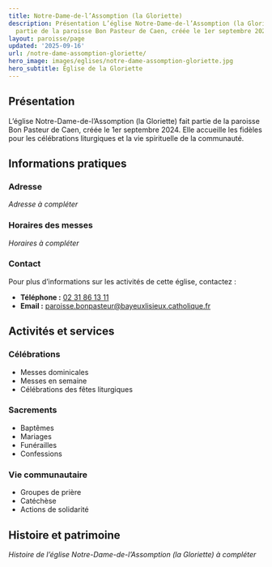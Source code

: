 ```yaml
---
title: Notre-Dame-de-l’Assomption (la Gloriette)
description: Présentation L’église Notre-Dame-de-l’Assomption (la Gloriette) fait
  partie de la paroisse Bon Pasteur de Caen, créée le 1er septembre 2024....
layout: paroisse/page
updated: '2025-09-16'
url: /notre-dame-assomption-gloriette/
hero_image: images/eglises/notre-dame-assomption-gloriette.jpg
hero_subtitle: Église de la Gloriette
---
```


## Présentation

L’église Notre-Dame-de-l’Assomption (la Gloriette) fait partie de la paroisse Bon Pasteur de Caen, créée le 1er septembre 2024. Elle accueille les fidèles pour les célébrations liturgiques et la vie spirituelle de la communauté.

## Informations pratiques

### Adresse

_Adresse à compléter_

### Horaires des messes

_Horaires à compléter_

### Contact

Pour plus d’informations sur les activités de cette église, contactez :

  * **Téléphone :** [02 31 86 13 11](tel:+33231861311)
  * **Email :** paroisse.bonpasteur@bayeuxlisieux.catholique.fr

## Activités et services

### Célébrations

  * Messes dominicales
  * Messes en semaine
  * Célébrations des fêtes liturgiques

### Sacrements

  * Baptêmes
  * Mariages
  * Funérailles
  * Confessions

### Vie communautaire

  * Groupes de prière
  * Catéchèse
  * Actions de solidarité

## Histoire et patrimoine

_Histoire de l’église Notre-Dame-de-l’Assomption (la Gloriette) à compléter_
